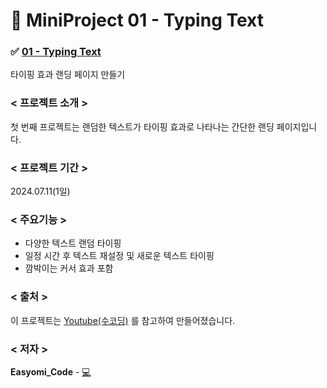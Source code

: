 # 📍 MiniProject 01 - Typing Text
### ✅ [**01 - Typing Text**](https://github.com/easyomi-code/MiniProject/tree/main/mini01)
타이핑 효과 랜딩 페이지 만들기
### < 프로젝트 소개 >
첫 번째 프로젝트는 랜덤한 텍스트가 타이핑 효과로 나타나는 간단한 랜딩 페이지입니다.
### < 프로젝트 기간 >
2024.07.11(1일)
### < 주요기능 >
- 다양한 텍스트 랜덤 타이핑
- 일정 시간 후 텍스트 재설정 및 새로운 텍스트 타이핑
- 깜박이는 커서 효과 포함
### < 출처 >
이 프로젝트는 [Youtube(수코딩)](https://youtu.be/e56H5n1SvEs?si=k9QNBIRnNug3fFfQ) 를 참고하여 만들어졌습니다.
### < 저자 >
**Easyomi_Code** - [💻](https://github.com/easyomi-code)
